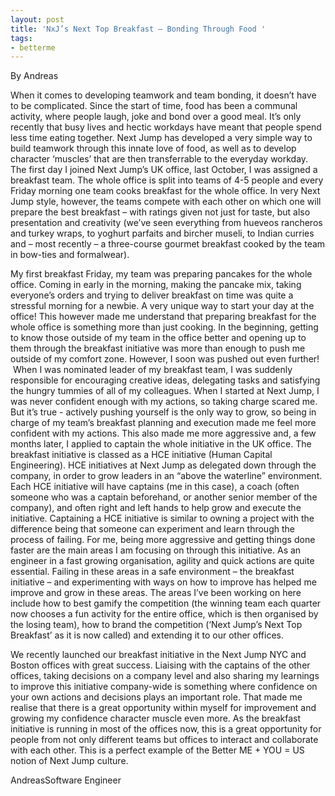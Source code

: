 ```yaml
---
layout: post
title: 'NxJ’s Next Top Breakfast – Bonding Through Food '
tags:
- betterme
---
```




By Andreas


When it comes to developing teamwork and team bonding, it doesn’t have to be complicated. Since the start of time, food has been a communal activity, where people laugh, joke and bond over a good meal. It’s only recently that busy lives and hectic workdays have meant that people spend less time eating together. Next Jump has developed a very simple way to build teamwork through this innate love of food, as well as to develop character ‘muscles’ that are then transferrable to the everyday workday.
The first day I joined Next Jump’s UK office, last October, I was assigned a breakfast team. The whole office is split into teams of 4-5 people and every Friday morning one team cooks breakfast for the whole office. In very Next Jump style, however, the teams compete with each other on which one will prepare the best breakfast – with ratings given not just for taste, but also presentation and creativity (we’ve seen everything from hueveos rancheros and turkey wraps, to yoghurt parfaits and bircher museli, to Indian curries and – most recently – a three-course gourmet breakfast cooked by the team in bow-ties and formalwear).


My first breakfast Friday, my team was preparing pancakes for the whole office. Coming in early in the morning, making the pancake mix, taking everyone’s orders and trying to deliver breakfast on time was quite a stressful morning for a newbie. A very unique way to start your day at the office! This however made me understand that preparing breakfast for the whole office is something more than just cooking.
In the beginning, getting to know those outside of my team in the office better and opening up to them through the breakfast initiative was more than enough to push me outside of my comfort zone. However, I soon was pushed out even further!  When I was nominated leader of my breakfast team, I was suddenly responsible for encouraging creative ideas, delegating tasks and satisfying the hungry tummies of all of my colleagues. 
When I started at Next Jump, I was never confident enough with my actions, so taking charge scared me. But it’s true - actively pushing yourself is the only way to grow, so being in charge of my team’s breakfast planning and execution made me feel more confident with my actions. 
This also made me more aggressive and, a few months later, I applied to captain the whole initiative in the UK office. The breakfast initiative is classed as a HCE initiative (Human Capital Engineering). HCE initiatives at Next Jump as delegated down through the company, in order to grow leaders in an “above the waterline” environment. Each HCE initiative will have captains (me in this case), a coach (often someone who was a captain beforehand, or another senior member of the company), and often right and left hands to help grow and execute the initiative. Captaining a HCE initiative is similar to owning a project with the difference being that someone can experiment and learn through the process of failing. For me, being more aggressive and getting things done faster are the main areas I am focusing on through this initiative. As an engineer in a fast growing organisation, agility and quick actions are quite essential. Failing in these areas in a safe environment – the breakfast initiative – and experimenting with ways on how to improve has helped me improve and grow in these areas. 
The areas I’ve been working on here include how to best gamify the competition (the winning team each quarter now chooses a fun activity for the entire office, which is then organised by the losing team), how to brand the competition (‘Next Jump’s Next Top Breakfast’ as it is now called) and extending it to our other offices.


We recently launched our breakfast initiative in the Next Jump NYC and Boston offices with great success. Liaising with the captains of the other offices, taking decisions on a company level and also sharing my learnings to improve this initiative company-wide is something where confidence on your own actions and decisions plays an important role. That made me realise that there is a great opportunity within myself for improvement and growing my confidence character muscle even more.
As the breakfast initiative is running in most of the offices now, this is a great opportunity for people from not only different teams but offices to interact and collaborate with each other. This is a perfect example of the Better ME + YOU = US notion of Next Jump culture.








AndreasSoftware Engineer


